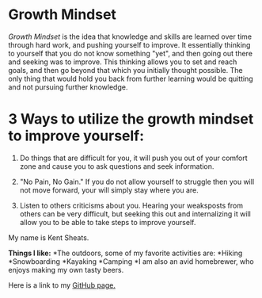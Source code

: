 # **Growth Mindset**

 *Growth Mindset* is the idea that knowledge and skills are learned over time through hard work, and pushing yourself to improve.  It essentially thinking to yourself that you do not know something "yet", and then going out there and seeking was to improve.  This thinking allows you to set and reach goals, and then go beyond that which you initially thought possible. The only thing that would hold you back from further learning would be quitting and not pursuing further knowledge. 

# **3 Ways to utilize the growth mindset to improve yourself:**

1. Do things that are difficult for you, it will push you out of your comfort zone and cause you to ask questions and seek information.  

1. "No Pain, No Gain." If you do not allow yourself to struggle then you will not move forward, your will simply stay where you are.

1. Listen to others criticisms about you.  Hearing your weaksposts from others can be very difficult, but seeking this out and internalizing it will allow you to be able to take steps to improve yourself.



My name is Kent Sheats.

__Things I like:__
*The outdoors, some of my favorite activities are:
  *Hiking
  *Snowboarding
  *Kayaking
  *Camping
*I am also an avid homebrewer, who enjoys making my own tasty beers.

Here is a link to my [GitHub page.](https://github.com/KentFletcher)
